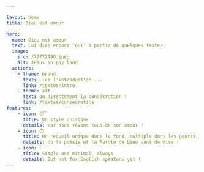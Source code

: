 ```yaml
---

layout: home
title: Dieu est amour

hero:
  name: Dieu est amour
  text: Lui dire encore 'oui' à partir de quelques textes.
  image:
    src: /77777490.jpeg
    alt: Jesus in psy land
  actions:
    - theme: brand
      text: Lire l'introduction ...
      link: /textes/intro
    - theme: alt
      text: ou directement la consécration !
      link: /textes/consecration
features:
    - icon: 😴
      title: Un style onirique
      details: car nous rêvons tous de son amour !
    - icon: 😇
      title: Un recueil unique dans le fond, multiple dans les genres,
      details: où la poésie et la Parole de Dieu sont de mise !
    - icon: ♡
      title: Simple and minimal, always
      details: But not for English speakers yet !
---
```



<style>
img {
    border-radius: 50%;
}
:root {
  --vp-home-hero-name-color: transparent;
  --vp-home-hero-name-background: -webkit-linear-gradient(120deg, #bd34fe, #41d1ff);
}
</style>
